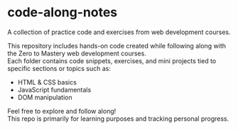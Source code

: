# code-along-notes

A collection of practice code and exercises from web development courses.

This repository includes hands-on code created while following along with the Zero to Mastery web development courses.  
Each folder contains code snippets, exercises, and mini projects tied to specific sections or topics such as:

- HTML & CSS basics  
- JavaScript fundamentals  
- DOM manipulation  

Feel free to explore and follow along!  
This repo is primarily for learning purposes and tracking personal progress.
